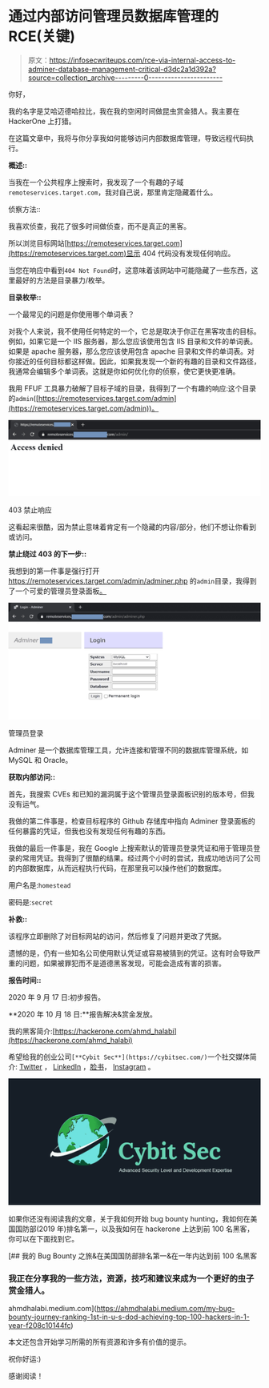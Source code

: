 # 通过内部访问管理员数据库管理的 RCE(关键)

> 原文：<https://infosecwriteups.com/rce-via-internal-access-to-adminer-database-management-critical-d3dc2a1d392a?source=collection_archive---------0----------------------->

你好，

我的名字是艾哈迈德哈拉比，我在我的空闲时间做昆虫赏金猎人。我主要在 HackerOne 上打猎。

在这篇文章中，我将与你分享我如何能够访问内部数据库管理，导致远程代码执行。

**概述::**

当我在一个公共程序上搜索时，我发现了一个有趣的子域`remoteservices.target.com`，我对自己说，那里肯定隐藏着什么。

侦察方法::

我喜欢侦查，我花了很多时间做侦查，而不是真正的黑客。

所以浏览目标网站[https://remoteservices.target.com](https://remoteservices.target.com)显示 404 代码没有发现任何响应。

当您在响应中看到`404 Not Found`时，这意味着该网站中可能隐藏了一些东西，这里最好的方法是目录暴力/枚举。

**目录枚举::**

一个最常见的问题是你使用哪个单词表？

对我个人来说，我不使用任何特定的一个，它总是取决于你正在黑客攻击的目标。例如，如果它是一个 IIS 服务器，那么您应该使用包含 IIS 目录和文件的单词表。如果是 apache 服务器，那么您应该使用包含 apache 目录和文件的单词表。对你接近的任何目标都这样做。因此，如果我发现一个新的有趣的目录和文件路径，我通常会编辑多个单词表。这就是你如何优化你的侦察，使它更快更准确。

我用 FFUF 工具暴力破解了目标子域的目录，我得到了一个有趣的响应:这个目录的`admin`([https://remoteservices.target.com/admin](https://remoteservices.target.com/admin))。

![](img/261e0b394623e5edb97ae6007e23cab8.png)

403 禁止响应

这看起来很酷，因为禁止意味着肯定有一个隐藏的内容/部分，他们不想让你看到或访问。

**禁止绕过 403 的下一步::**

我想到的第一件事是强行打开 https://remoteservices.target.com/admin/adminer.php 的`admin`目录，我得到了一个可爱的管理员登录面板[。](https://remoteservices.target.com/admin/adminer.php)

![](img/9ecc4f78513b47566ba67e0c910b7c88.png)

管理员登录

Adminer 是一个数据库管理工具，允许连接和管理不同的数据库管理系统，如 MySQL 和 Oracle。

**获取内部访问::**

首先，我搜索 CVEs 和已知的漏洞属于这个管理员登录面板识别的版本号，但我没有运气。

我做的第二件事是，检查目标程序的 Github 存储库中指向 Adminer 登录面板的任何暴露的凭证，但我也没有发现任何有趣的东西。

我做的最后一件事是，我在 Google 上搜索默认的管理员登录凭证和用于管理员登录的常用凭证。我得到了很酷的结果。经过两个小时的尝试，我成功地访问了公司的内部数据库，从而远程执行代码，在那里我可以操作他们的数据库。

用户名是:`homestead`

密码是:`secret`

**补救::**

该程序立即删除了对目标网站的访问，然后修复了问题并更改了凭据。

遗憾的是，仍有一些知名公司使用默认凭证或容易被猜到的凭证。这有时会导致严重的问题，如果被罪犯而不是道德黑客发现，可能会造成有害的损害。

**报告时间::**

2020 年 9 月 17 日:初步报告。

**2020 年 10 月 18 日:**报告解决&赏金发放。

我的黑客简介:[https://hackerone.com/ahmd_halabi](https://hackerone.com/ahmd_halabi)

希望给我的创业公司` [**Cybit Sec**](https://cybitsec.com/) `一个社交媒体简介: [Twitter](https://twitter.com/CybitSec) ， [LinkedIn](https://www.linkedin.com/company/cybitsec) ，[脸书](https://www.facebook.com/CybitSec1)， [Instagram](https://www.instagram.com/cybitsec/) 。

![](img/2e436b5bf2fedf14154fc7bc9e1add18.png)

如果你还没有阅读我的文章，关于我如何开始 bug bounty hunting，我如何在美国国防部(2019 年)排名第一，以及我如何在 hackerone 上达到前 100 名黑客，你可以在下面找到它。

[](https://ahmdhalabi.medium.com/my-bug-bounty-journey-ranking-1st-in-u-s-dod-achieving-top-100-hackers-in-1-year-f208c10144fc) [## 我的 Bug Bounty 之旅&在美国国防部排名第一&在一年内达到前 100 名黑客

### 我正在分享我的一些方法，资源，技巧和建议来成为一个更好的虫子赏金猎人。

ahmdhalabi.medium.com](https://ahmdhalabi.medium.com/my-bug-bounty-journey-ranking-1st-in-u-s-dod-achieving-top-100-hackers-in-1-year-f208c10144fc) 

本文还包含开始学习所需的所有资源和许多有价值的提示。

祝你好运:)

感谢阅读！